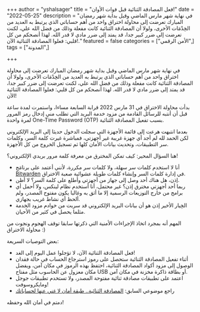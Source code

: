 +++
author = "yshalsager"
title = "فعل المصادقة الثنائية قبل فوات اﻷوان!"
date = "2022-05-25"
description = "في نهاية شهر مارس الماضي وقبل بداية شهر رمضان المبارك تعرضت إلى محاولة اختراق واحد من أهم حساباتي الذي يرتبط به العديد من الخِدْمَات الأخرى، ولولا أن المصادقة الثنائية كانت مفعلة وذلك من فضل الله علي، لكنت تعرضت إلى ضرر كبير جدا، قد يمتد إلى ضرر مادي لا قدر الله. لهذا أنصحكم من كل قلبي: فعلوا المصادقة الثنائية الآن!."
featured = false
categories = ["اﻷمن الرقمي",]
tags = ["المدونة",]

+++

في نهاية شهر مارس الماضي وقبل بداية شهر رمضان المبارك تعرضت إلى محاولة اختراق واحد من أهم حساباتي الذي يرتبط به العديد من الخِدْمَات الأخرى، ولولا أن المصادقة الثنائية كانت مفعلة وذلك من فضل الله علي، لكنت تعرضت إلى ضرر كبير جدا، قد يمتد إلى ضرر مادي لا قدر الله. لهذا أنصحكم من كل قلبي: فعلوا المصادقة الثنائية الآن!

بدأت محاولة الاختراق في 31 مارس 2022 قرابة السابعة مساءا، واستمرت لمدة ساعة قبل أن أنتبه للرسائل القادمة من مزود خدمة البريد التي تطلب مني إدخال رمز المرور لمرة واحدة One-Time Password (OTP) بسبب تفعيل المصادقة الثنائية.

بعدما انتبهت هرعت إلى قائمة الأجهزة التي سجلت الدخول حديثا إلى البريد الإلكتروني لكن الحمد لله لم أجد أي جهزة غريبة غير أجهزتي، فمباشرة غيرت كلمة السر، وكلمات سر التطبيقات، وتحديث بيانات اﻷمان كلها ثم تسجيل الخروج من كل اﻷجهزة.

هنا السؤال المحير: كيف تمكن المخترق من معرفة كلمة مرور بريدي الإلكتروني؟!

- أنا لا استخدم كلمات سر سهلة، ولا كلمات سر مكررة، لأنني أعتمد على برنامَج [Bitwarden](https://bitwarden.com) في إدارة كلمات السر وإنشاء كلمات طويلة عشوائية صعبة الاختراق.
- إذن، هل هناك أحد وصل إلى جهاز من أجهزتي وأطلع على كلمة السر؟ لا أظن.
- ربما أحد أجهزتي مخترق إذن؟ غير محتمل، أنا أستخدم نظام لينكس، ولا أحمل أي برامج من خارج التوزيعات الرسمية إلا ما أثق به وغالبا يكون مفتوح المصدر، ولم ألحظ أي نشاط غريب بجهازي.
- الخِيار الأخير إذن هو أن بيانات البريد الإلكتروني قد سربت من خوادم مزود الخدمة مثلما يحصل في كثير من اﻷحيان.

المهم أنه بمجرد اتخاذ اﻹجراءات اﻷمنية التي ذكرتها سابقا توقف الهجوم ونجوت من محاولة الاختراق :)

بعض التوصيات السريعة:
- فعل المصادقة الثنائية الآن، لا تؤجلوا عمل اليوم إلى الغد!
- أثناء تفعيل المصادقة الثنائية ستحصل على رموز استرجاع الحساب في حالة فقدان الوصول إلى مزود أكواد المصادقة الثنائية، احتفظ بهذه الرموز في مكان آمن، ويفضل مكان معزول عن الحاسوب مثل مفتاح USB أو بطاقة ذاكرة مخزنة في مكان آمن.
- اعتمد على تطبيقات مصادقة ثنائية مفتوحة المصدر، ولا تستخدم تطبيقات جوجل ومايكروسوفت!
- راجع موضوعي السابق: [المصادقة الثنائية.. طبقة أمان لا غني عنها لحساباتك](/ar/posts/two-factor-authentication/)

دمتم في أمان الله وحفظه!
